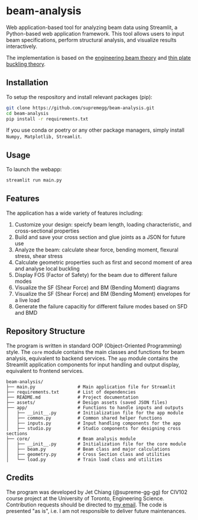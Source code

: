 # beam-analysis

Web application-based tool for analyzing beam data using Streamlit, a Python-based web application framework. This tool allows users to input beam specifications, perform structural analysis, and visualize results interactively. 

The implementation is based on the [engineering beam theory](https://en.wikipedia.org/wiki/Euler–Bernoulli_beam_theory) and [thin plate buckling theory](https://en.wikipedia.org/wiki/Buckling#Plate_buckling).

## Installation

To setup the respository and install relevant packages (pip):

```sh
git clone https://github.com/supremegg/beam-analysis.git
cd beam-analysis
pip install -r requirements.txt
```

If you use conda or poetry or any other package managers, simply install `Numpy, Matplotlib, Streamlit`.

## Usage

To launch the webapp:

```sh
streamlit run main.py
```

## Features

The application has a wide variety of features including:

1. Customize your design: speicfy beam length, loading characteristic, and cross-sectional properties
2. Build and save your cross section and glue joints as a JSON for future use
3. Analyze the beam: calculate shear force, bending moment, flexural stress, shear stress
4. Calculate geometric properties such as first and second moment of area and analyse local buckling
5. Display FOS (Factor of Safety) for the beam due to different failure modes
6. Visualize the SF (Shear Force) and BM (Bending Moment) diagrams
7. Visualize the SF (Shear Force) and BM (Bending Moment) envelopes for a live load
8. Generate the failure capacitiy for different failure modes based on SFD and BMD

## Repository Structure

The program is written in standard OOP (Object-Oriented Programming) style. The `core` module contains the main classes and functions for beam analysis, equivalent to backend services. The `app` module contains the Streamlit application components for input handling and output display, equivalent to frontend services.

```plaintext
beam-analysis/
├── main.py                # Main application file for Streamlit
├── requirements.txt       # List of dependencies
├── README.md              # Project documentation
├── assets/                # Design assets (saved JSON files)
├── app/                   # Functions to handle inputs and outputs
│   ├── __init__.py        # Initialization file for the app module
│   ├── common.py          # Common shared helper functions
│   ├── inputs.py          # Input handling components for the app
│   ├── studio.py          # Studio components for designing cross sections
├── core/                  # Beam analysis module
│   ├── __init__.py        # Initialization file for the core module
│   ├── beam.py            # Beam class and major calculations
│   ├── geometry.py        # Cross Section class and utilities
│   └── load.py            # Train load class and utilities
```

## Credits

The program was developed by Jet Chiang (@supreme-gg-gg) for CIV102 course project at the University of Toronto, Engineering Science. Contribution requests should be directed to [my email](mailto:jetjiang.ez@gmail.com). The code is presented "as is", i.e. I am not responsible to deliver future maintenances. 
